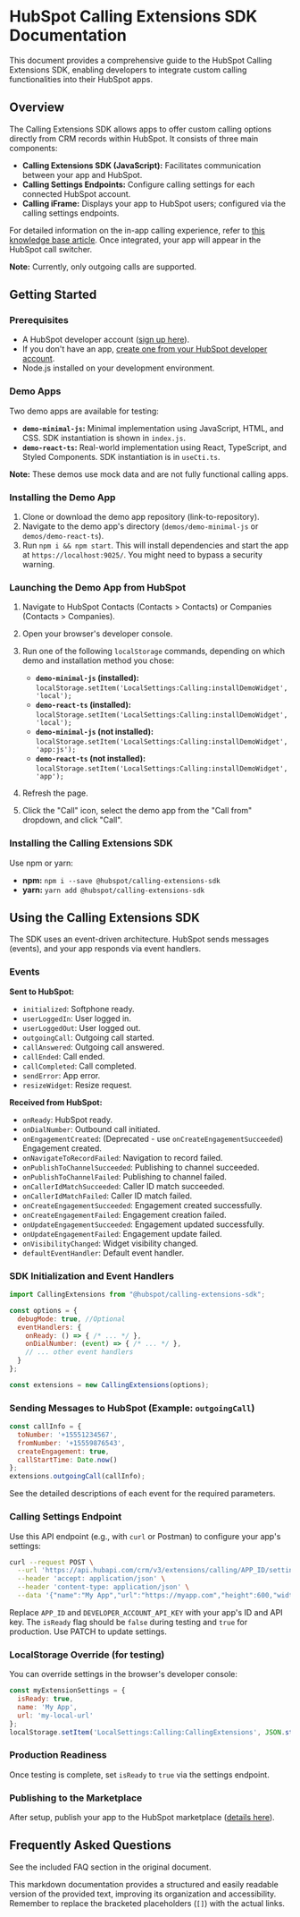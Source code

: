 # HubSpot Calling Extensions SDK Documentation

This document provides a comprehensive guide to the HubSpot Calling Extensions SDK, enabling developers to integrate custom calling functionalities into their HubSpot apps.

## Overview

The Calling Extensions SDK allows apps to offer custom calling options directly from CRM records within HubSpot.  It consists of three main components:

* **Calling Extensions SDK (JavaScript):**  Facilitates communication between your app and HubSpot.
* **Calling Settings Endpoints:** Configure calling settings for each connected HubSpot account.
* **Calling iFrame:**  Displays your app to HubSpot users; configured via the calling settings endpoints.

For detailed information on the in-app calling experience, refer to [this knowledge base article](link-to-knowledge-base-article).  Once integrated, your app will appear in the HubSpot call switcher.

**Note:** Currently, only outgoing calls are supported.

## Getting Started

### Prerequisites

* A HubSpot developer account ([sign up here](link-to-signup)).
* If you don't have an app, [create one from your HubSpot developer account](link-to-developer-account).
* Node.js installed on your development environment.

### Demo Apps

Two demo apps are available for testing:

* **`demo-minimal-js`:** Minimal implementation using JavaScript, HTML, and CSS.  SDK instantiation is shown in `index.js`.
* **`demo-react-ts`:** Real-world implementation using React, TypeScript, and Styled Components. SDK instantiation is in `useCti.ts`.

**Note:** These demos use mock data and are not fully functional calling apps.


### Installing the Demo App

1. Clone or download the demo app repository (link-to-repository).
2. Navigate to the demo app's directory (`demos/demo-minimal-js` or `demos/demo-react-ts`).
3. Run `npm i && npm start`.  This will install dependencies and start the app at `https://localhost:9025/`. You might need to bypass a security warning.


### Launching the Demo App from HubSpot

1. Navigate to HubSpot Contacts (Contacts > Contacts) or Companies (Contacts > Companies).
2. Open your browser's developer console.
3. Run one of the following `localStorage` commands, depending on which demo and installation method you chose:

    * **`demo-minimal-js` (installed):** `localStorage.setItem('LocalSettings:Calling:installDemoWidget', 'local');`
    * **`demo-react-ts` (installed):** `localStorage.setItem('LocalSettings:Calling:installDemoWidget', 'local');`
    * **`demo-minimal-js` (not installed):** `localStorage.setItem('LocalSettings:Calling:installDemoWidget', 'app:js');`
    * **`demo-react-ts` (not installed):** `localStorage.setItem('LocalSettings:Calling:installDemoWidget', 'app');`

4. Refresh the page.
5. Click the "Call" icon, select the demo app from the "Call from" dropdown, and click "Call".


### Installing the Calling Extensions SDK

Use npm or yarn:

* **npm:** `npm i --save @hubspot/calling-extensions-sdk`
* **yarn:** `yarn add @hubspot/calling-extensions-sdk`


## Using the Calling Extensions SDK

The SDK uses an event-driven architecture.  HubSpot sends messages (events), and your app responds via event handlers.

### Events

**Sent to HubSpot:**

* `initialized`:  Softphone ready.
* `userLoggedIn`: User logged in.
* `userLoggedOut`: User logged out.
* `outgoingCall`: Outgoing call started.
* `callAnswered`: Outgoing call answered.
* `callEnded`: Call ended.
* `callCompleted`: Call completed.
* `sendError`: App error.
* `resizeWidget`: Resize request.


**Received from HubSpot:**

* `onReady`: HubSpot ready.
* `onDialNumber`: Outbound call initiated.
* `onEngagementCreated`: (Deprecated - use `onCreateEngagementSucceeded`) Engagement created.
* `onNavigateToRecordFailed`: Navigation to record failed.
* `onPublishToChannelSucceeded`: Publishing to channel succeeded.
* `onPublishToChannelFailed`: Publishing to channel failed.
* `onCallerIdMatchSucceeded`: Caller ID match succeeded.
* `onCallerIdMatchFailed`: Caller ID match failed.
* `onCreateEngagementSucceeded`: Engagement created successfully.
* `onCreateEngagementFailed`: Engagement creation failed.
* `onUpdateEngagementSucceeded`: Engagement updated successfully.
* `onUpdateEngagementFailed`: Engagement update failed.
* `onVisibilityChanged`: Widget visibility changed.
* `defaultEventHandler`: Default event handler.


### SDK Initialization and Event Handlers

```javascript
import CallingExtensions from "@hubspot/calling-extensions-sdk";

const options = {
  debugMode: true, //Optional
  eventHandlers: {
    onReady: () => { /* ... */ },
    onDialNumber: (event) => { /* ... */ },
    // ... other event handlers
  }
};

const extensions = new CallingExtensions(options);
```

### Sending Messages to HubSpot (Example: `outgoingCall`)

```javascript
const callInfo = {
  toNumber: '+15551234567',
  fromNumber: '+15559876543',
  createEngagement: true,
  callStartTime: Date.now()
};
extensions.outgoingCall(callInfo);
```

See the detailed descriptions of each event for the required parameters.

### Calling Settings Endpoint

Use this API endpoint (e.g., with `curl` or Postman) to configure your app's settings:

```bash
curl --request POST \
  --url 'https://api.hubapi.com/crm/v3/extensions/calling/APP_ID/settings?hapikey=DEVELOPER_ACCOUNT_API_KEY' \
  --header 'accept: application/json' \
  --header 'content-type: application/json' \
  --data '{"name":"My App","url":"https://myapp.com","height":600,"width":400,"isReady":false}'
```

Replace `APP_ID` and `DEVELOPER_ACCOUNT_API_KEY` with your app's ID and API key.  The `isReady` flag should be `false` during testing and `true` for production.  Use PATCH to update settings.

### LocalStorage Override (for testing)

You can override settings in the browser's developer console:

```javascript
const myExtensionSettings = {
  isReady: true,
  name: 'My App',
  url: 'my-local-url'
};
localStorage.setItem('LocalSettings:Calling:CallingExtensions', JSON.stringify(myExtensionSettings));
```

### Production Readiness

Once testing is complete, set `isReady` to `true` via the settings endpoint.

### Publishing to the Marketplace

After setup, publish your app to the HubSpot marketplace ([details here](link-to-marketplace-details)).

## Frequently Asked Questions

See the included FAQ section in the original document.


This markdown documentation provides a structured and easily readable version of the provided text, improving its organization and accessibility.  Remember to replace the bracketed placeholders (`[]`) with the actual links.
